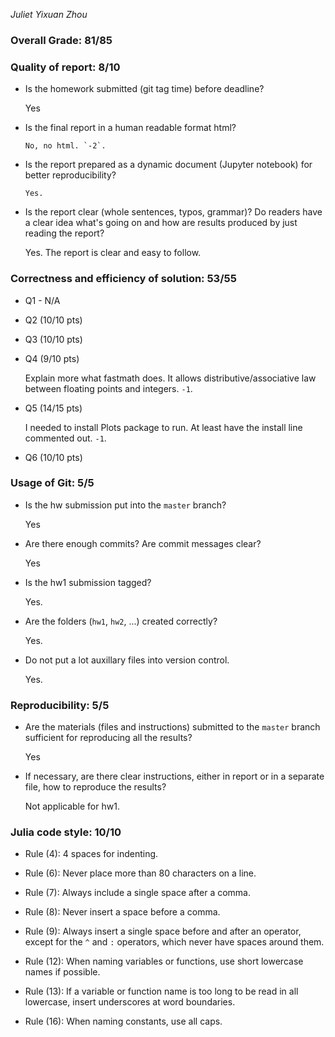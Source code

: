 *Juliet Yixuan Zhou*

### Overall Grade: 81/85

### Quality of report: 8/10

* Is the homework submitted (git tag time) before deadline?

    Yes

* Is the final report in a human readable format html?  

	  No, no html. `-2`.
	
* Is the report prepared as a dynamic document (Jupyter notebook) for better reproducibility?

	  Yes. 

* Is the report clear (whole sentences, typos, grammar)? Do readers have a clear idea what's going on and how are results produced by just reading the report?

	Yes. The report is clear and easy to follow.
 
### Correctness and efficiency of solution: 53/55

* Q1 - N/A

* Q2 (10/10 pts) 
	
* Q3 (10/10 pts)

* Q4 (9/10 pts) 

    Explain more what fastmath does. It allows distributive/associative law between floating points and integers. `-1`.

* Q5 (14/15 pts)

    I needed to install Plots package to run. At least have the install line commented out. `-1`.

* Q6 (10/10 pts) 


### Usage of Git: 5/5

* Is the hw submission put into the `master` branch? 

    Yes

* Are there enough commits? Are commit messages clear? 

    Yes

* Is the hw1 submission tagged?

    Yes.

* Are the folders (`hw1`, `hw2`, ...) created correctly?

    Yes.	

* Do not put a lot auxillary files into version control.  

    Yes.
		

### Reproducibility: 5/5

* Are the materials (files and instructions) submitted to the `master` branch sufficient for reproducing all the results? 

    Yes

* If necessary, are there clear instructions, either in report or in a separate file, how to reproduce the results?  

    Not applicable for hw1.


### Julia code style: 10/10

* Rule (4): 4 spaces for indenting. 
    
* Rule (6): Never place more than 80 characters on a line.

* Rule (7): Always include a single space after a comma. 

* Rule (8):  Never insert a space before a comma.

* Rule (9): Always insert a single space before and after an operator, except for the `^` and `:` operators, which never have spaces around them.

* Rule (12): When naming variables or functions, use short lowercase names if possible.

* Rule (13): If a variable or function name is too long to be read in all lowercase, insert underscores at word boundaries.

* Rule (16): When naming constants, use all caps.
